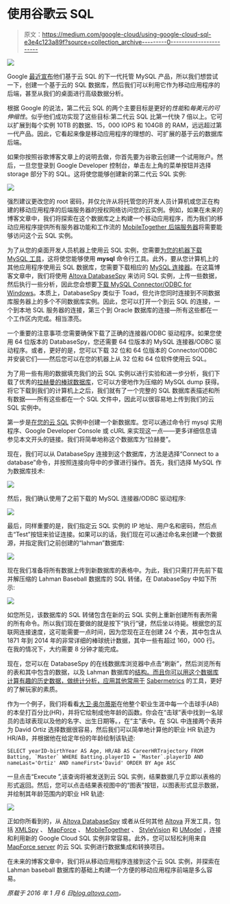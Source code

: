 # 使用谷歌云 SQL

> 原文：<https://medium.com/google-cloud/using-google-cloud-sql-e3e4c123a89f?source=collection_archive---------0----------------------->

![](img/e322839d39bc43feef1ba7968d19ff50.png)

Google [最近宣布](http://googlecloudplatform.blogspot.com/2015/12/the-next-generation-of-managed-MySQL-offerings-on-Cloud-SQL.html)他们基于云 SQL 的下一代托管 MySQL 产品，所以我们想尝试一下，创建一个基于云的 SQL 数据库，然后我们可以利用它作为移动应用程序的后端，甚至从我们的桌面进行高级数据分析。

根据 Google 的说法，第二代云 SQL 的两个主要目标是更好的*性能*和*每美元的可伸缩性*。似乎他们成功实现了这些目标:第二代云 SQL 比第一代快 7 倍以上。它可以扩展到每个实例 10TB 的数据、15，000 IOPS 和 104GB 的 RAM，远远超过第一代产品。因此，它看起来像是移动应用程序的理想的、可扩展的基于云的数据库后端。

如果你按照谷歌博客文章上的说明去做，你首先要为谷歌云创建一个试用账户。然后，一旦您登录到 Google Developer 控制台，单击左上角的菜单按钮并选择 storage 部分下的 SQL。这将使您能够创建新的第二代云 SQL 实例:

![](img/65ab58342e086ecd4d1e461c757c27f5.png)

强烈建议更改您的 root 密码，并仅允许从将托管您的开发人员计算机或您正在构建的移动应用程序的后端服务器的授权网络访问您的云实例。例如，如果在未来的博客文章中，我们将探索在这个数据库之上构建一个移动应用程序，而为我们的移动应用程序提供所有服务器功能和工作流的 [MobileTogether 后端服务器](http://www.altova.com/mobiletogether/server.html)将需要能够访问这个云 SQL 实例。

为了从您的桌面开发人员机器上使用云 SQL 实例，您需要[为您的机器下载 MySQL 工具](http://dev.mysql.com/downloads/)，这将使您能够使用 **mysql** 命令行工具。此外，要从您计算机上的其他应用程序使用云 SQL 数据库，您需要下载相应的 [MySQL 连接器](http://dev.mysql.com/downloads/connector/)。在这篇博客文章中，我们将使用 [Altova DatabaseSpy](http://www.altova.com/databasespy.html) 来访问 SQL 实例，上传一些数据，然后执行一些分析，因此您会想要[下载 MySQL Connector/ODBC for Windows](http://dev.mysql.com/downloads/connector/odbc/)。本质上，DatabaseSpy 类似于 Toad，但允许您同时连接到不同数据库服务器上的多个不同数据库实例。因此，您可以打开一个到云 SQL 的连接，一个到本地 SQL 服务器的连接，第三个到 Oracle 数据库的连接—所有这些都在一个工作区内完成。相当漂亮。

一个重要的注意事项:您需要确保下载了正确的连接器/ODBC 驱动程序。如果您使用 64 位版本的 DatabaseSpy，您还需要 64 位版本的 MySQL 连接器/ODBC 驱动程序。或者，更好的是，您可以下载 32 位和 64 位版本的 Connector/ODBC 并安装它们——然后您可以在您的机器上从 32 位和 64 位软件使用云 SQL。

为了用一些有用的数据填充我们的云 SQL 实例以进行实验和进一步分析，我们下载了优秀的[拉赫曼的棒球数据库](http://www.seanlahman.com/baseball-archive/statistics/)，它可以方便地作为压缩的 MySQL dump 获得。将它下载到我们的计算机上之后，我们就有了一个完整的 SQL 数据库表描述和所有数据——所有这些都在一个 SQL 文件中，因此可以很容易地上传到我们的云 SQL 实例中。

第一步是[在您的云 SQL](https://cloud.google.com/sql/docs/create-database) 实例中创建一个新数据库。您可以通过命令行 mysql 实用程序、Google Developer Console 或 cURL 来实现这一点——更多详细信息请参见本文开头的链接。我们将简单地称这个数据库为“拉赫曼”。

现在，我们可以从 DatabaseSpy 连接到这个数据库，方法是选择“Connect to a database”命令，并按照连接向导中的步骤进行操作。首先，我们选择 MySQL 作为数据库技术:

![](img/993a60bf7f96430f256dcc2bc7a3fd11.png)

然后，我们确认使用了之前下载的 MySQL 连接器/ODBC 驱动程序:

![](img/37c9bf397cefd2d0b175e67b15c63e89.png)

最后，同样重要的是，我们指定云 SQL 实例的 IP 地址、用户名和密码，然后点击“Test”按钮来验证连接。如果可以的话，我们现在可以通过命名来创建一个数据源，并指定我们之前创建的“lahman”数据库:

![](img/223ede62f68eb12302671f0d111c17c7.png)

现在我们准备将所有数据上传到新数据库的表格中。为此，我们只需打开先前下载并解压缩的 Lahman Baseball 数据库的 SQL 转储，在 DatabaseSpy 中如下所示:

![](img/f8471eecdab06ebfbf47617e7c80e198.png)

如您所见，该数据库的 SQL 转储包含在新的云 SQL 实例上重新创建所有表所需的所有命令。所以我们现在要做的就是按下“执行”键，然后坐以待毙。根据您的互联网连接速度，这可能需要一点时间，因为您现在正在创建 24 个表，其中包含从 1871 年到 2014 年的非常详细的棒球统计数据，其中一些有超过 160，000 行。在我的情况下，大约需要 8 分钟才能完成。

现在，您可以在 DatabaseSpy 的在线数据库浏览器中点击“刷新”，然后浏览所有的表和其中包含的数据，以及 Lahman 数据库的[结构。而且你可以用这个数据库计算有趣的历史数据，做统计分析，应用其他常用于](http://seanlahman.com/files/database/readme2014.txt) [Sabermetrics](https://en.wikipedia.org/wiki/Sabermetrics) 的工具，更好的了解玩家的素质。

作为一个例子，我们将看看[大卫·奥尔蒂斯](http://www.baseball-reference.com/players/o/ortizda01.shtml)在他整个职业生涯中每一个击球手(AB)的本垒打百分比(HR)，并将它绘制成他年龄的函数。你会在“击球”表中找到一名球员的击球表现以及他的名字、出生日期等。，在“主”表中。在 SQL 中连接两个表并为 David Ortiz 选择数据很容易，然后我们可以简单地计算他的职业 HR 轨迹为 HR/AB，并根据他在给定年份的年龄绘制该轨迹:

```
SELECT yearID-birthYear AS Age, HR/AB AS CareerHRTrajectory FROM Batting, `Master` WHERE Batting.playerID = `Master`.playerID AND nameLast='Ortiz' AND nameFirst='David' ORDER BY Age ASC
```

一旦点击“Execute ”,该查询将被发送到云 SQL 实例，结果数据几乎立即以表格的形式返回。然后，您可以点击结果表视图中的“图表”按钮，以图表形式显示数据，并绘制其年龄范围内的职业 HR 轨迹:

![](img/91935fbb5d19a227dd970996d6b504a4.png)

正如你所看到的，从 [Altova DatabaseSpy](http://www.altova.com/databasespy.html) 或者从任何其他 [Altova](http://www.altova.com/) 开发工具，包括 [XMLSpy](http://www.altova.com/xmlspy.html) 、 [MapForce](http://www.altova.com/mapforce.html) 、 [MobileTogether](http://www.altova.com/mobiletogether.html) 、 [StyleVision](http://www.altova.com/stylevision.html) 和 [UModel](http://www.altova.com/umodel.html) ，连接和利用新的 Google Cloud SQL 实例非常容易。此外，您可以轻松利用来自 [MapForce server](http://www.altova.com/mapforce/mapforce-server.html) 的云 SQL 实例进行数据集成和转换项目。

在未来的博客文章中，我们将从移动应用程序连接到这个云 SQL 实例，并探索在 Lahman baseball 数据库的基础上构建一个方便的移动应用程序前端是多么容易。

*原载于 2016 年 1 月 6 日*[*blog.altova.com*](http://blog.altova.com/using-google-cloud-sql/)*。*